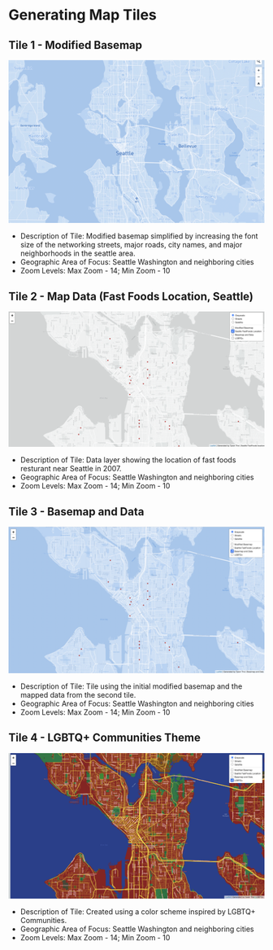 # Generating Map Tiles

## Tile 1 - Modified Basemap
![Map Image](img/ModifiedBasemap.JPG)

- Description of Tile: Modified basemap simplified by increasing the font size of the networking streets, major roads, city names, and major neighborhoods in the seattle area. 
- Geographic Area of Focus: Seattle Washington and neighboring cities 
- Zoom Levels: Max Zoom - 14; Min Zoom - 10

## Tile 2 - Map Data (Fast Foods Location, Seattle)
![Map Image](img/fastfoodsData.png)

- Description of Tile: Data layer showing the location of fast foods resturant near Seattle in 2007.
- Geographic Area of Focus: Seattle Washington and neighboring cities 
- Zoom Levels: Max Zoom - 14; Min Zoom - 10

## Tile 3 - Basemap and Data 
![Map Image](img/BasemapAndData.png)

- Description of Tile: Tile using the initial modified basemap and the mapped data from the second tile.
- Geographic Area of Focus: Seattle Washington and neighboring cities  
- Zoom Levels: Max Zoom - 14; Min Zoom - 10

## Tile 4 - LGBTQ+ Communities Theme
![Map Image](img/LGBTQ+Theme.png)

- Description of Tile: Created using a color scheme inspired by LGBTQ+ Communities. 
- Geographic Area of Focus: Seattle Washington and neighboring cities 
- Zoom Levels: Max Zoom - 14; Min Zoom - 10
